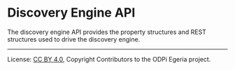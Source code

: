 <!-- SPDX-License-Identifier: CC-BY-4.0 -->
<!-- Copyright Contributors to the ODPi Egeria project. -->

# Discovery Engine API

The discovery engine API provides the property structures and
REST structures used to drive the discovery engine.






----
License: [CC BY 4.0](https://creativecommons.org/licenses/by/4.0/),
Copyright Contributors to the ODPi Egeria project.